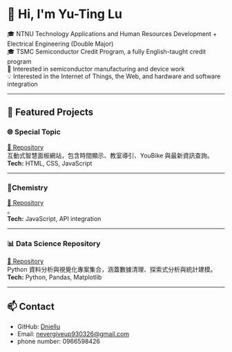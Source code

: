 # 👋 Hi, I'm Yu-Ting Lu

🎓 NTNU Technology Applications and Human Resources Development + Electrical Engineering (Double Major)  
🎓 TSMC Semiconductor Credit Program, a fully English-taught credit program  
🔬 Interested in semiconductor manufacturing and device work  
💡 Interested in the Internet of Things, the Web, and hardware and software integration 

---

## 🔗 Featured Projects

### 🌐 Special Topic
[🔗 Repository](https://github.com/Dniellu/ESP32_PROJECT)  
互動式智慧面板網站，包含時間顯示、教室導引、YouBike 與最新資訊查詢。  
**Tech:** HTML, CSS, JavaScript  

---

### 🧪Chemistry
[🔗 Repository](https://github.com/ArthurArthurArthur0817/Chemistry)  
。  
**Tech:** JavaScript, API integration  

---


### 📊 Data Science Repository
[🔗 Repository](https://github.com/Dniellu/Dniellu-Data-Science-Repository)  
Python 資料分析與視覺化專案集合，涵蓋數據清理、探索式分析與統計建模。  
**Tech:** Python, Pandas, Matplotlib  

---

## 📫 Contact
- GitHub: [Dniellu](https://github.com/Dniellu)  
- Email: nevergiveup930326@gmail.com
- phone number: 0966598426
